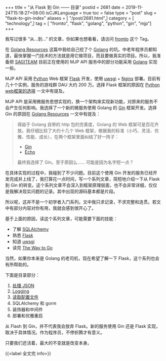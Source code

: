 +++
title = "从 Flask 到 Gin —— 目录"
postid = 2681
date = 2019-11-24T15:18:27+08:00
isCJKLanguage = true
toc = false
type = "post"
slug = "flask-to-gin-index"
aliases = [ "/post/2681.html",]
category = [ "technology",]
tag = [ "fromto", "flask", "golang", "python", "gin", "mjp"]
+++

我写过很多 “从...到...” 的文章，你如果也想看看，请访问 [fromto](/tag/fromto/) 这个 Tag。

在 [Golang Resources](post/golang-resources/) 这篇中我给自己挖了个 [Golang](/tag/golang/) 的坑。中老年程序员都知道，最快掌握一门技术的方法就是用它做项目，而且要做真实的项目。所以，我准备把 [SAGITEAM](/tag/sagiteam/) 目前正在使用的 MJP API 服务中的部分功能采用 [Golang](/tag/golang/) 实现一些。 <!--more-->

MJP API 采用 [Python](/tag/python/) Web 框架 [Flask](/tag/flask/) 开发，使用 [uwsgi](/tag/uwsgi/) + [Nginx](/tag/nginx/) 部署。目前有几十个实例，服务的游戏群 DAU 大约 200 万。选择 Flask 框架的原因在 [Python web框架的选择](/post/python_web_frameworks/) 一文中有提及。

MJP API 是采用微服务思想实现的，换一个架构来实现新功能，对原来的服务不会产生任何影响。我选择了一个新的微服务使用 Golang 的 [Gin](/tag/gin/) 框架开发。选择 Gin 的原因在 [Golang Resources](/post/golang-resources/) 一文中有提及：

> 得益于 Golang 自带的 http 包的完善度，Golang 的 Web 框架可是百花齐放。我仔细比较了大约十几个 Web 框架，根据我的标准（小巧、灵活、优雅、性能、成长），在两个框架里面纠结了好一阵子：
>
> - [Gin](https://gin-gonic.com/)
> - [Echo](https://echo.labstack.com/)
>
> 最终我选择了 Gin。至于原因么…… 可能是因为名字短一点？

在具体实现的过程中，我碰到了不少问题。目前这个使用 Gin 开发的服务已经开发完成并上线了，我打算花一点时间，写一个系列文章，简短地介绍一下从 Flask 到 Gin 的转变。这个系列文章不会深入到框架原理层面，也不会非常详细，仅仅是我解决现实问题的记录。其中出现的源码基本都是片段。

所以呢，这并不是一个初学者入门系列。文中我只求记录，不求完整和连贯。若文中有部分内容对你有用，我就会感到很开心了。

基于上面的原因，读这个系列文章，可能需要下面的技能：

- 了解 [SQLAlchemy](/tag/sqlalchemy/)
- 熟悉 [Flask](/tag/flask/)
- 知道 [uwsgi](/tag/uwsgi/)
- 读完 [The Way to Go](https://github.com/unknwon/the-way-to-go_ZH_CN)

当然，如果你本来是 Golang 的老司机，现在希望了解一下 Flask，这个系列也会有所帮助的。

下面是目录部分：

1. [处理 JSON](/post/flask-to-gin-json/)
2. [Logging](/post/flask-to-gin-logging/)
3. [读取配置文件](/post/flask-to-gin-read-config-file/)
4. SQLAlchemy 和 gorm
5. 装饰器和中间件
6. 部署和优雅重启

从 Flash 到 Gin，并不代表我会放弃 Flask。新的服务使用 Gin 还是 Flask 实现，取决于具体情况。作为程序员，不停折腾才有意义。

只要我们还活着，最大的不变就是改变本身。

{{<label 全文完 info>}}